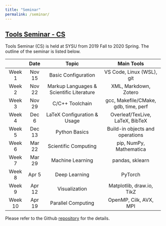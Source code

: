 ```yaml
---
title: "Seminar"
permalink: /seminar/
---
```


## [Tools Seminar - CS](https://github.com/chhzh123/ToolsSeminar-CS)

Tools Seminar (CS) is held at SYSU from 2019 Fall to 2020 Spring. The outline of the seminar is listed below.

|  | Date | Topic | Main Tools |
| :--: | :--: | :--: | :--: |
| Week 1 | Nov 15 | Basic Configuration | VS Code, Linux (WSL), git |
| Week 2 | Nov 22 | Markup Languages & Scientific Literature | XML, Markdown, Zotero |
| Week 3 | Nov 29 | C/C++ Toolchain | gcc, Makefile/CMake, gdb, time, perf |
| Week 4 | Dec 6 | LaTeX Configuration & Usage | Overleaf/TexLive, LaTeX, BibTeX |
| Week 5 | Dec 13 | Python Basics | Build-in objects and operations |
| Week 6 | Mar 22 | Scientific Computing | pip, NumPy, Mathematica |
| Week 7 | Mar 29 | Machine Learning | pandas, sklearn |
| Week 8 | Apr 5 | Deep Learning | PyTorch |
| Week 9 | Apr 12 | Visualization | Matplotlib, draw.io, TikZ |
| Week 10 | Apr 19 | Parallel Computing | OpenMP, Cilk, AVX, MPI |

Please refer to the Github [repository](https://github.com/chhzh123/ToolsSeminar-CS) for the details.